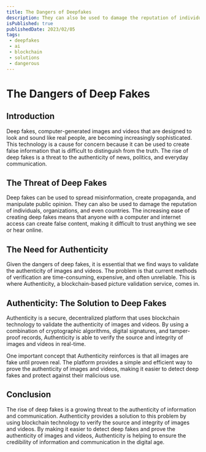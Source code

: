 ```yaml
---
title: The Dangers of Deepfakes
description: They can also be used to damage the reputation of individuals, organizations, and even countries. The increasing ease of creating deep fakes means that anyone with a computer and internet access can create false content, making it difficult to trust anything we see or hear online.
isPublished: true
publishedDate: 2023/02/05
tags:
 - deepfakes
 - ai
 - blockchain
 - solutions
 - dangerous
---
```


# The Dangers of Deep Fakes
## Introduction
Deep fakes, computer-generated images and videos that are designed to look and sound like real people, are becoming increasingly sophisticated. This technology is a cause for concern because it can be used to create false information that is difficult to distinguish from the truth. The rise of deep fakes is a threat to the authenticity of news, politics, and everyday communication.

## The Threat of Deep Fakes
Deep fakes can be used to spread misinformation, create propaganda, and manipulate public opinion. They can also be used to damage the reputation of individuals, organizations, and even countries. The increasing ease of creating deep fakes means that anyone with a computer and internet access can create false content, making it difficult to trust anything we see or hear online.

## The Need for Authenticity
Given the dangers of deep fakes, it is essential that we find ways to validate the authenticity of images and videos. The problem is that current methods of verification are time-consuming, expensive, and often unreliable. This is where Authenticity, a blockchain-based picture validation service, comes in.

## Authenticity: The Solution to Deep Fakes
Authenticity is a secure, decentralized platform that uses blockchain technology to validate the authenticity of images and videos. By using a combination of cryptographic algorithms, digital signatures, and tamper-proof records, Authenticity is able to verify the source and integrity of images and videos in real-time.

One important concept that Authenticity reinforces is that all images are fake until proven real. The platform provides a simple and efficient way to prove the authenticity of images and videos, making it easier to detect deep fakes and protect against their malicious use.

## Conclusion
The rise of deep fakes is a growing threat to the authenticity of information and communication. Authenticity provides a solution to this problem by using blockchain technology to verify the source and integrity of images and videos. By making it easier to detect deep fakes and prove the authenticity of images and videos, Authenticity is helping to ensure the credibility of information and communication in the digital age.
